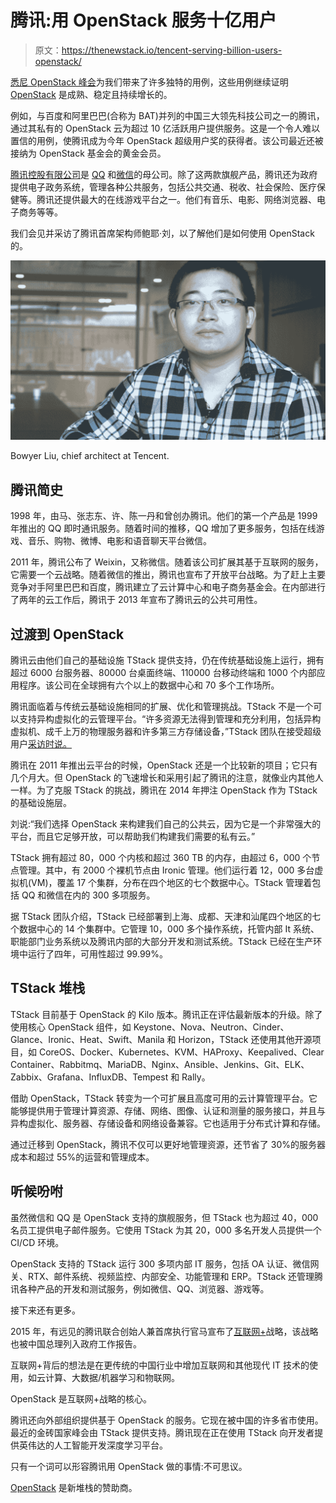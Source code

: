 # 腾讯:用 OpenStack 服务十亿用户

> 原文：<https://thenewstack.io/tencent-serving-billion-users-openstack/>

[悉尼 OpenStack 峰会](https://www.openstack.org/summit/sydney-2017/)为我们带来了许多独特的用例，这些用例继续证明 [OpenStack](https://www.openstack.org/) 是成熟、稳定且持续增长的。

例如，与百度和阿里巴巴(合称为 BAT)并列的中国三大领先科技公司之一的腾讯，通过其私有的 OpenStack 云为超过 10 亿活跃用户提供服务。这是一个令人难以置信的用例，使腾讯成为今年 OpenStack 超级用户奖的获得者。该公司最近还被接纳为 OpenStack 基金会的黄金会员。

[腾讯控股有限公司](https://www.tencent.com/en-us/)是 [QQ](https://im.qq.com/index.shtml) 和[微信](http://weixin.qq.com/)的母公司。除了这两款旗舰产品，腾讯还为政府提供电子政务系统，管理各种公共服务，包括公共交通、税收、社会保险、医疗保健等。腾讯还提供最大的在线游戏平台之一。他们有音乐、电影、网络浏览器、电子商务等等。

我们会见并采访了腾讯首席架构师鲍耶·刘，以了解他们是如何使用 OpenStack 的。

![](img/3d0b0dbddb8691c0430809105ec7feb1.png)

Bowyer Liu, chief architect at Tencent.

## 腾讯简史

1998 年，由马、张志东、许、陈一丹和曾创办腾讯。他们的第一个产品是 1999 年推出的 QQ 即时通讯服务。随着时间的推移，QQ 增加了更多服务，包括在线游戏、音乐、购物、微博、电影和语音聊天平台微信。

2011 年，腾讯公布了 Weixin，又称微信。随着该公司扩展其基于互联网的服务，它需要一个云战略。随着微信的推出，腾讯也宣布了开放平台战略。为了赶上主要竞争对手阿里巴巴和百度，腾讯建立了云计算中心和电子商务基金会。在内部进行了两年的云工作后，腾讯于 2013 年宣布了腾讯云的公共可用性。

## 过渡到 OpenStack

腾讯云由他们自己的基础设施 TStack 提供支持，仍在传统基础设施上运行，拥有超过 6000 台服务器、80000 台桌面终端、110000 台移动终端和 1000 个内部应用程序。该公司在全球拥有六个以上的数据中心和 70 多个工作场所。

腾讯面临着与传统云基础设施相同的扩展、优化和管理挑战。TStack 不是一个可以支持异构虚拟化的云管理平台。“许多资源无法得到管理和充分利用，包括异构虚拟机、成千上万的物理服务器和许多第三方存储设备，”TStack 团队在接受超级用户[采访时说。](http://superuser.openstack.org/articles/tencent-openstack/)

腾讯在 2011 年推出云平台的时候，OpenStack 还是一个比较新的项目；它只有几个月大。但 OpenStack 的飞速增长和采用引起了腾讯的注意，就像业内其他人一样。为了克服 TStack 的挑战，腾讯在 2014 年押注 OpenStack 作为 TStack 的基础设施层。

刘说:“我们选择 OpenStack 来构建我们自己的公共云，因为它是一个非常强大的平台，而且它足够开放，可以帮助我们构建我们需要的私有云。”

TStack 拥有超过 80，000 个内核和超过 360 TB 的内存，由超过 6，000 个节点管理。其中，有 2000 个裸机节点由 Ironic 管理。他们运行着 12，000 多台虚拟机(VM)，覆盖 17 个集群，分布在四个地区的七个数据中心。TStack 管理着包括 QQ 和微信在内的 300 多项服务。

据 TStack 团队介绍，TStack 已经部署到上海、成都、天津和汕尾四个地区的七个数据中心的 14 个集群中。它管理 10，000 多个操作系统，托管内部 It 系统、职能部门业务系统以及腾讯内部的大部分开发和测试系统。TStack 已经在生产环境中运行了四年，可用性超过 99.99%。

## TStack 堆栈

TStack 目前基于 OpenStack 的 Kilo 版本。腾讯正在评估最新版本的升级。除了使用核心 OpenStack 组件，如 Keystone、Nova、Neutron、Cinder、Glance、Ironic、Heat、Swift、Manila 和 Horizon，TStack 还使用其他开源项目，如 CoreOS、Docker、Kubernetes、KVM、HAProxy、Keepalived、Clear Container、Rabbitmq、MariaDB、Nginx、Ansible、Jenkins、Git、ELK、Zabbix、Grafana、InfluxDB、Tempest 和 Rally。

借助 OpenStack，TStack 转变为一个可扩展且高度可用的云计算管理平台。它能够提供用于管理计算资源、存储、网络、图像、认证和测量的服务接口，并且与异构虚拟化、服务器、存储设备和网络设备兼容。它也适用于分布式计算和存储。

通过迁移到 OpenStack，腾讯不仅可以更好地管理资源，还节省了 30%的服务器成本和超过 55%的运营和管理成本。

## 听候吩咐

虽然微信和 QQ 是 OpenStack 支持的旗舰服务，但 TStack 也为超过 40，000 名员工提供电子邮件服务。它使用 TStack 为其 20，000 多名开发人员提供一个 CI/CD 环境。

OpenStack 支持的 TStack 运行 300 多项内部 IT 服务，包括 OA 认证、微信网关、RTX、邮件系统、视频监控、内部安全、功能管理和 ERP。TStack 还管理腾讯各种产品的开发和测试服务，例如微信、QQ、浏览器、游戏等。

接下来还有更多。

2015 年，有远见的腾讯联合创始人兼首席执行官马宣布了[互联网+](http://english.gov.cn/2016special/internetplus/)战略，该战略也被中国总理列入政府工作报告。

互联网+背后的想法是在更传统的中国行业中增加互联网和其他现代 IT 技术的使用，如云计算、大数据/机器学习和物联网。

OpenStack 是互联网+战略的核心。

腾讯还向外部组织提供基于 OpenStack 的服务。它现在被中国的许多省市使用。最近的金砖国家峰会由 TStack 提供支持。腾讯现在正在使用 TStack 向开发者提供英伟达的人工智能开发深度学习平台。

只有一个词可以形容腾讯用 OpenStack 做的事情:不可思议。

[OpenStack](https://www.openstack.org/) 是新堆栈的赞助商。

<svg xmlns:xlink="http://www.w3.org/1999/xlink" viewBox="0 0 68 31" version="1.1"><title>Group</title> <desc>Created with Sketch.</desc></svg>